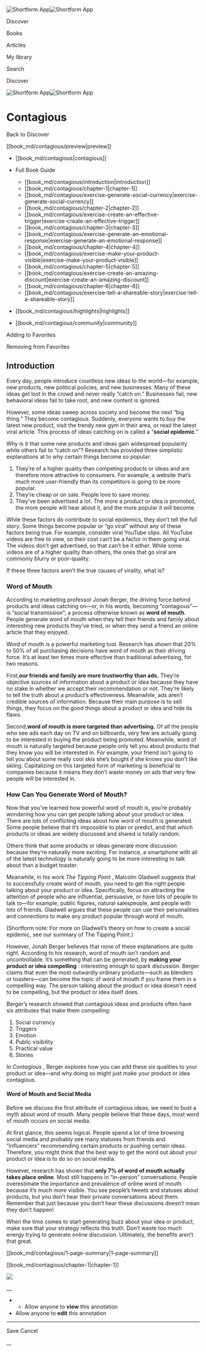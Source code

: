 ![Shortform App](/img/logo.36a2399e.svg)![Shortform App](/img/logo-dark.70c1b072.svg)

Discover

Books

Articles

My library

Search

Discover

![Shortform App](/img/logo.36a2399e.svg)![Shortform App](/img/logo-dark.70c1b072.svg)

# Contagious

Back to Discover

[[book_md/contagious/preview|preview]]

  * [[book_md/contagious|contagious]]
  * Full Book Guide

    * [[book_md/contagious/introduction|introduction]]
    * [[book_md/contagious/chapter-1|chapter-1]]
    * [[book_md/contagious/exercise-generate-social-currency|exercise-generate-social-currency]]
    * [[book_md/contagious/chapter-2|chapter-2]]
    * [[book_md/contagious/exercise-create-an-effective-trigger|exercise-create-an-effective-trigger]]
    * [[book_md/contagious/chapter-3|chapter-3]]
    * [[book_md/contagious/exercise-generate-an-emotional-response|exercise-generate-an-emotional-response]]
    * [[book_md/contagious/chapter-4|chapter-4]]
    * [[book_md/contagious/exercise-make-your-product-visible|exercise-make-your-product-visible]]
    * [[book_md/contagious/chapter-5|chapter-5]]
    * [[book_md/contagious/exercise-create-an-amazing-discount|exercise-create-an-amazing-discount]]
    * [[book_md/contagious/chapter-6|chapter-6]]
    * [[book_md/contagious/exercise-tell-a-shareable-story|exercise-tell-a-shareable-story]]
  * [[book_md/contagious/highlights|highlights]]
  * [[book_md/contagious/community|community]]



Adding to Favorites 

Removing from Favorites 

## Introduction

Every day, people introduce countless new ideas to the world—for example, new products, new political policies, and new businesses. Many of these ideas get lost in the crowd and never really “catch on.” Businesses fail, new behavioral ideas fail to take root, and new content is ignored.

However, some ideas sweep across society and become the next “big thing.” They become contagious. Suddenly, everyone wants to buy the latest new product, visit the trendy new gym in their area, or read the latest viral article. This process of ideas catching on is called a “**social epidemic**.”

Why is it that some new products and ideas gain widespread popularity while others fail to “catch on”? Research has provided three simplistic explanations at to why certain things become so popular:

  1. They’re of a higher quality than competing products or ideas and are therefore more attractive to consumers. For example, a website that’s much more user-friendly than its competitors is going to be more popular.
  2. They’re cheap or on sale. People love to save money.
  3. They’ve been advertised a lot. The more a product or idea is promoted, the more people will hear about it, and the more popular it will become.



While these factors do contribute to social epidemics, they don’t tell the full story. Some things become popular or “go viral” without any of these factors being true. For example, consider viral YouTube clips. All YouTube videos are free to view, so their cost can’t be a factor in them going viral. The videos don’t get advertised, so that can’t be it either. While some videos are of a higher quality than others, the ones that go viral are commonly blurry or poor-quality.

If these three factors aren’t the true causes of virality, what is?

### Word of Mouth

According to marketing professor Jonah Berger, the driving force behind products and ideas catching on—or, in his words, becoming “contagious”—is “social transmission”; a process otherwise known as **word of mouth**. People generate word of mouth when they tell their friends and family about interesting new products they’ve tried, or when they send a friend an online article that they enjoyed.

Word of mouth is a powerful marketing tool. Research has shown that 20% to 50% of all purchasing decisions have word of mouth as their driving force. It’s at least ten times more effective than traditional advertising, for two reasons.

First,**our friends and family are more trustworthy than ads.** They’re objective sources of information about a product or idea because they have no stake in whether we accept their recommendation or not. They’re likely to tell the truth about a product’s effectiveness. Meanwhile, ads aren’t credible sources of information. Because their main purpose is to sell things, they focus on the good things about a product or idea and hide its flaws.

Second,**word of mouth is more targeted than advertising.** Of all the people who see ads each day on TV and on billboards, very few are actually going to be interested in buying the product being promoted. Meanwhile, word of mouth is naturally targeted because people only tell you about products that they know you will be interested in. For example, your friend isn’t going to tell you about some really cool skis she’s bought if she knows you don’t like skiing. Capitalizing on this targeted form of marketing is beneficial to companies because it means they don’t waste money on ads that very few people will be interested in.

### How Can You Generate Word of Mouth?

Now that you’ve learned how powerful word of mouth is, you’re probably wondering how you can get people talking about your product or idea. There are lots of conflicting ideas about how word of mouth is generated. Some people believe that it’s impossible to plan or predict, and that which products or ideas are widely discussed and shared is totally random.

Others think that some products or ideas generate more discussion because they’re naturally more exciting. For instance, a smartphone with all of the latest technology is naturally going to be more interesting to talk about than a budget toaster.

Meanwhile, in his work _The Tipping Point_ , Malcolm Gladwell suggests that to successfully create word of mouth, you need to get the right people talking about your product or idea. Specifically, focus on attracting the attention of people who are influential, persuasive, or have lots of people to talk to—for example, public figures, natural salespeople, and people with lots of friends. Gladwell argues that these people can use their personalities and connections to make any product popular through word of mouth.

(Shortform note: For more on Gladwell’s theory on how to create a social epidemic, see our summary of The Tipping Point.)

However, Jonah Berger believes that none of these explanations are quite right. According to his research, word of mouth isn’t random and uncontrollable. It’s something that can be generated, by **making your product or idea compelling** : interesting enough to spark discussion. Berger claims that even the most outwardly ordinary products—such as blenders or toasters—can become the topic of word of mouth if you frame them in a compelling way. The person talking about the product or idea doesn’t need to be compelling, but the product or idea itself does.

Berger’s research showed that contagious ideas and products often have six attributes that make them compelling:

  1. Social currency
  2. Triggers
  3. Emotion
  4. Public visibility
  5. Practical value
  6. Stories



In _Contagious_ , Berger explores how you can add these six qualities to your product or idea—and why doing so might just make your product or idea contagious.

#### Word of Mouth and Social Media

Before we discuss the first attribute of contagious ideas, we need to bust a myth about word of mouth. Many people believe that these days, most word of mouth occurs on social media.

At first glance, this seems logical. People spend a lot of time browsing social media and probably see many statuses from friends and “influencers” recommending certain products or pushing certain ideas. Therefore, you might think that the best way to get the word out about your product or idea is to do so on social media.

However, research has shown that **only 7% of word of mouth actually takes place online**. Most still happens in “in-person” conversations. People overestimate the importance and prevalence of online word of mouth because it’s much more visible. You see people’s tweets and statuses about products, but you don’t hear their private conversations about them. Remember that just because you don’t hear these discussions doesn’t mean they don’t happen!

When the time comes to start generating buzz about your idea or product, make sure that your strategy reflects this truth. Don’t waste too much energy trying to generate online discussion. Ultimately, the benefits aren’t that great.

[[book_md/contagious/1-page-summary|1-page-summary]]

[[book_md/contagious/chapter-1|chapter-1]]

![](https://bat.bing.com/action/0?ti=56018282&Ver=2&mid=03caafc3-2e21-4672-88c8-7c9e5644cc47&sid=49fff5b0636c11eeb9c611038afc8668&vid=4a005010636c11ee80c703d4c4a7acd5&vids=0&msclkid=N&pi=0&lg=en-US&sw=800&sh=600&sc=24&nwd=1&tl=Shortform%20%7C%20Book&p=https%3A%2F%2Fwww.shortform.com%2Fapp%2Fbook%2Fcontagious%2Fintroduction&r=&lt=299&evt=pageLoad&sv=1&rn=674778)

__

  *   * Allow anyone to **view** this annotation
  * Allow anyone to **edit** this annotation



* * *

Save Cancel

__



